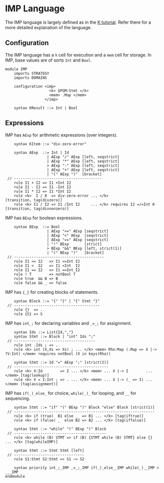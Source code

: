 IMP Language
============

The IMP language is largely defined as in the [K tutorial](www.kframework.org/index.php/K_Tutorial).
Refer there for a more detailed explanation of the language.

Configuration
-------------

The IMP language has a `k` cell for execution and a `mem` cell for storage.
In IMP, base values are of sorts `Int` and `Bool`.

```k
module IMP
    imports STRATEGY
    imports DOMAINS

    configuration <imp>
                    <k> $PGM:Stmt </k>
                    <mem> .Map </mem>
                  </imp>

    syntax KResult ::= Int | Bool
```

Expressions
-----------

IMP has `AExp` for arithmetic expressions (over integers).

```k
    syntax KItem ::= "div-zero-error"

    syntax AExp  ::= Int | Id
                   | AExp "/" AExp [left, seqstrict]
                   | AExp "*" AExp [left, seqstrict]
                   > AExp "-" AExp [left, seqstrict]
                   | AExp "+" AExp [left, seqstrict]
                   | "(" AExp ")"  [bracket]
 // ----------------------------------------
    rule I1 + I2 => I1 +Int I2
    rule I1 - I2 => I1 -Int I2
    rule I1 * I2 => I1 *Int I2
    rule <k>  I / 0  => div-zero-error ... </k>                      [transition, tag(divzero)]
    rule <k> I1 / I2 => I1 /Int I2     ... </k> requires I2 =/=Int 0 [transition, tag(divnonzero)]
```

IMP has `BExp` for boolean expressions.

```k
    syntax BExp  ::= Bool
                   | AExp "<=" AExp [seqstrict]
                   | AExp "<" AExp  [seqstrict]
                   | AExp "==" AExp [seqstrict]
                   | "!" BExp       [strict]
                   > BExp "&&" BExp [left, strict(1)]
                   | "(" BExp ")"   [bracket]
 // -----------------------------------------
    rule I1 <= I2   => I1 <=Int I2
    rule I1 <  I2   => I1 <Int  I2
    rule I1 == I2   => I1 ==Int I2
    rule ! T        => notBool T
    rule true  && B => B
    rule false && _ => false
```

IMP has `{_}` for creating blocks of statements.

```k
    syntax Block ::= "{" "}" | "{" Stmt "}"
 // ---------------------------------------
    rule {}  => .
    rule {S} => S
```

IMP has `int_;` for declaring variables and `_=_;` for assignment.

```k
    syntax Ids ::= List{Id,","}
    syntax Stmt ::= Block | "int" Ids ";"
 // -------------------------------------
    rule int .Ids ; => .
    rule <k> int (X,Xs => Xs) ; ... </k> <mem> Rho:Map (.Map => X |-> ?V:Int) </mem> requires notBool (X in keys(Rho))

    syntax Stmt ::= Id "=" AExp ";" [strict(2)]
 // -------------------------------------------
    rule <k> X:Id        => I ... </k> <mem> ... X |-> I        ... </mem> [tag(lookup)]
    rule <k> X = I:Int ; => . ... </k> <mem> ... X |-> (_ => I) ... </mem> [tag(assignment)]
```

IMP has `if(_)_else_` for choice, `while(_)_` for looping, and `__` for sequencing.

```k
    syntax Stmt ::= "if" "(" BExp ")" Block "else" Block [strict(1)]
 // ----------------------------------------------------------------
    rule <k> if (true)  B1 else _  => B1 ... </k> [tag(iftrue)]
    rule <k> if (false) _  else B2 => B2 ... </k> [tag(iffalse)]

    syntax Stmt ::= "while" "(" BExp ")" Block
 // ------------------------------------------
    rule <k> while (B) STMT => if (B) {STMT while (B) STMT} else {} ... </k> [tag(whileIMP)]

    syntax Stmt ::= Stmt Stmt [left]
 // --------------------------------
    rule S1:Stmt S2:Stmt => S1 ~> S2

    syntax priority int_;_IMP _=_;_IMP if(_)_else__IMP while(_)__IMP > ___IMP
endmodule
```
